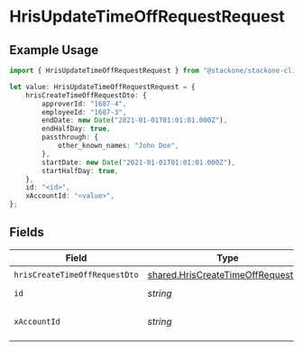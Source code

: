 # HrisUpdateTimeOffRequestRequest

## Example Usage

```typescript
import { HrisUpdateTimeOffRequestRequest } from "@stackone/stackone-client-ts/sdk/models/operations";

let value: HrisUpdateTimeOffRequestRequest = {
    hrisCreateTimeOffRequestDto: {
        approverId: "1687-4",
        employeeId: "1687-3",
        endDate: new Date("2021-01-01T01:01:01.000Z"),
        endHalfDay: true,
        passthrough: {
            other_known_names: "John Doe",
        },
        startDate: new Date("2021-01-01T01:01:01.000Z"),
        startHalfDay: true,
    },
    id: "<id>",
    xAccountId: "<value>",
};
```

## Fields

| Field                                                                                           | Type                                                                                            | Required                                                                                        | Description                                                                                     |
| ----------------------------------------------------------------------------------------------- | ----------------------------------------------------------------------------------------------- | ----------------------------------------------------------------------------------------------- | ----------------------------------------------------------------------------------------------- |
| `hrisCreateTimeOffRequestDto`                                                                   | [shared.HrisCreateTimeOffRequestDto](../../../sdk/models/shared/hriscreatetimeoffrequestdto.md) | :heavy_check_mark:                                                                              | N/A                                                                                             |
| `id`                                                                                            | *string*                                                                                        | :heavy_check_mark:                                                                              | N/A                                                                                             |
| `xAccountId`                                                                                    | *string*                                                                                        | :heavy_check_mark:                                                                              | The account identifier                                                                          |